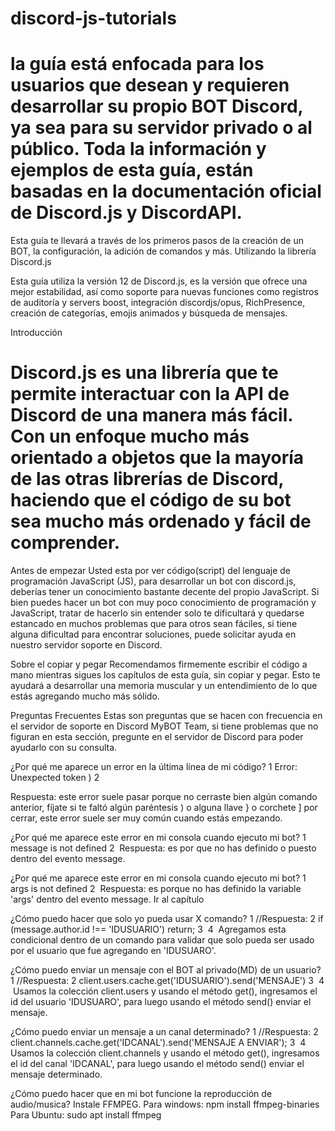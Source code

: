 # discord-js-tutorials

#  la guía está enfocada para los usuarios que desean y requieren desarrollar su propio BOT Discord, ya sea para su servidor privado o al público. Toda la información y ejemplos de esta guía, están basadas en la documentación oficial de Discord.js y DiscordAPI.

Esta guía te llevará a través de los primeros pasos de la creación de un BOT, la configuración, la adición de comandos y más. Utilizando la librería Discord.js

Esta guía utiliza la versión 12 de Discord.js, es la versión que ofrece una mejor estabilidad, así como soporte para nuevas funciones como registros de auditoría y servers boost, integración discordjs/opus, RichPresence, creación de categorías, emojis animados y búsqueda de mensajes.

Introducción

# Discord.js es una librería que te permite interactuar con la API de Discord de una manera más fácil. Con un enfoque mucho más orientado a objetos que la mayoría de las otras librerías de Discord, haciendo que el código de su bot sea mucho más ordenado y fácil de comprender.

Antes de empezar
Usted esta por ver código(script) del lenguaje de programación JavaScript (JS), para desarrollar un bot con discord.js, deberías tener un conocimiento bastante decente del propio JavaScript. Si bien puedes hacer un bot con muy poco conocimiento de programación y JavaScript, tratar de hacerlo sin entender solo te dificultará y quedarse estancado en muchos problemas que para otros sean fáciles, si tiene alguna dificultad para encontrar soluciones, puede solicitar ayuda en nuestro servidor soporte en Discord.

Sobre el copiar y pegar
Recomendamos firmemente escribir el código a mano mientras sigues los capítulos de esta guía, sin copiar y pegar. Esto te ayudará a desarrollar una memoria muscular y un entendimiento de lo que estás agregando mucho más sólido.


Preguntas Frecuentes
Estas son preguntas que se hacen con frecuencia en el servidor de soporte en Discord MyBOT Team, si tiene problemas que no figuran en esta sección, pregunte en el servidor de Discord para poder ayudarlo con su consulta.

¿Por qué me aparece un error en la última línea de mi código?
1
Error: Unexpected token )
2
​

Respuesta: este error suele pasar porque no cerraste bien algún comando anterior, fíjate si te faltó algún paréntesis ) o alguna llave } o corchete ] por cerrar, este error suele ser muy común cuando estás empezando.


¿Por qué me aparece este error en mi consola cuando ejecuto mi bot?
1
message is not defined
2
​
Respuesta: es por que no has definido o puesto dentro del evento message.


¿Por qué me aparece este error en mi consola cuando ejecuto mi bot?
1
args is not defined
2
​
Respuesta: es porque no has definido la variable 'args' dentro del evento message. Ir al capítulo


¿Cómo puedo hacer que solo yo pueda usar X comando?
1
//Respuesta:
2
if (message.author.id !== 'IDUSUARIO') return;
3
​
4
​
Agregamos esta condicional dentro de un comando para validar que solo pueda ser usado por el usuario que fue agregando en 'IDUSUARO'.


¿Cómo puedo enviar un mensaje con el BOT al privado(MD) de un usuario?
1
//Respuesta:
2
client.users.cache.get('IDUSUARIO').send('MENSAJE')
3
​
4
​
Usamos la colección client.users y usando el método get(), ingresamos el id del usuario 'IDUSUARO', para luego usando el método send() enviar el mensaje.


¿Cómo puedo enviar un mensaje a un canal determinado?
1
//Respuesta:
2
client.channels.cache.get('IDCANAL').send('MENSAJE A ENVIAR');
3
​
4
​
Usamos la colección client.channels y usando el método get(), ingresamos el id del canal 'IDCANAL', para luego usando el método send() enviar el mensaje determinado.


¿Cómo puedo hacer que en mi bot funcione la reproducción de audio/musica?
Instale FFMPEG.
Para windows: npm install ffmpeg-binaries
Para Ubuntu: sudo apt install ffmpeg

